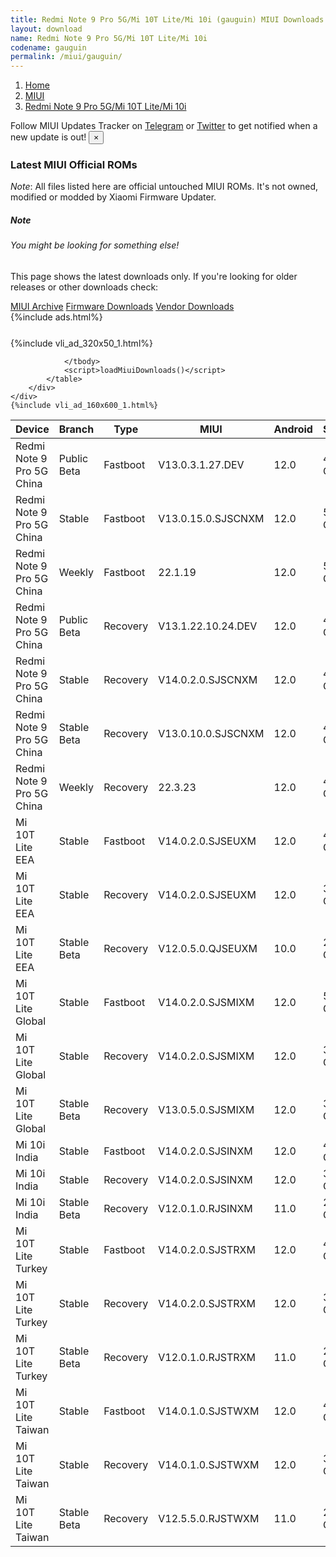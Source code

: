 ```yaml
---
title: Redmi Note 9 Pro 5G/Mi 10T Lite/Mi 10i (gauguin) MIUI Downloads
layout: download
name: Redmi Note 9 Pro 5G/Mi 10T Lite/Mi 10i
codename: gauguin
permalink: /miui/gauguin/
---
```

<nav aria-label="breadcrumb">
    <ol class="breadcrumb">
        <li class="breadcrumb-item"><a href="/">Home</a></li>
        <li class="breadcrumb-item"><a href="/miui/">MIUI</a></li>
        <li class="breadcrumb-item active" aria-current="page"><a href="/miui/gauguin/">Redmi Note 9 Pro 5G/Mi 10T Lite/Mi 10i</a></li>
    </ol>
</nav>
<div class="alert alert-primary alert-dismissible fade show" role="alert">
    Follow MIUI Updates Tracker on <a href="https://t.me/MIUIUpdatesTracker" class="alert-link">Telegram</a>
     or <a href="https://twitter.com/MiFwUpdater" class="alert-link">Twitter</a> to get notified when a new update is out!
    <button type="button" class="close" data-dismiss="alert" aria-label="Close">
        <span aria-hidden="true">&times;</span>
    </button>
</div>

### Latest MIUI Official ROMs
*Note*: All files listed here are official untouched MIUI ROMs. It's not owned, modified or modded by Xiaomi Firmware Updater.
<div class="card">
  <div class="card-body">
    <h5 class="card-title">Note</h5>
    <h6 class="card-subtitle mb-2 text-muted">You might be looking for something else!</h6>
    <p class="card-text">This page shows the latest downloads only.
     If you're looking for older releases or other downloads check:</p>
    <a href="/archive/miui/gauguin/" class="card-link">MIUI Archive</a>
    <a href="/firmware/gauguin/" class="card-link">Firmware Downloads</a>
    <a href="/vendor/gauguin/" class="card-link">Vendor Downloads</a>
  </div>
</div>
{%include ads.html%}
<div class="row justify-content-center">
    <div class="col-10">
        <div class="table-responsive-md" style="margin-top: 25px;">
            {%include vli_ad_320x50_1.html%}
            <table id="miui" class="display dt-responsive nowrap compact table table-striped table-hover table-sm">
                <thead class="thead-dark">
                    <tr>
                        <th data-ref="device">Device</th>
                        <th data-ref="branch">Branch</th>
                        <th data-ref="type">Type</th>
                        <th data-ref="miui">MIUI</th>
                        <th data-ref="android">Android</th>
                        <th data-ref="size">Size</th>
                        <th data-ref="size">Date</th>
                        <th data-ref="link">Link</th>
                    </tr>
                </thead>
                <tbody>
                <tr><td>Redmi Note 9 Pro 5G China</td><td>Public Beta</td><td>Fastboot</td><td>V13.0.3.1.27.DEV</td><td>12.0</td><td>4.6 GB</td><td>2022-04-19</td><td><a href="/miui/gauguin/public beta/V13.0.3.1.27.DEV/">Download</a></td></tr>
<tr><td>Redmi Note 9 Pro 5G China</td><td>Stable</td><td>Fastboot</td><td>V13.0.15.0.SJSCNXM</td><td>12.0</td><td>5.1 GB</td><td>2022-12-13</td><td><a href="/miui/gauguin/stable/V13.0.15.0.SJSCNXM/">Download</a></td></tr>
<tr><td>Redmi Note 9 Pro 5G China</td><td>Weekly</td><td>Fastboot</td><td>22.1.19</td><td>12.0</td><td>5.3 GB</td><td>2022-01-19</td><td><a href="/miui/gauguin/weekly/22.1.19/">Download</a></td></tr>
<tr><td>Redmi Note 9 Pro 5G China</td><td>Public Beta</td><td>Recovery</td><td>V13.1.22.10.24.DEV</td><td>12.0</td><td>4.6 GB</td><td>2022-10-28</td><td><a href="/miui/gauguin/public beta/V13.1.22.10.24.DEV/">Download</a></td></tr>
<tr><td>Redmi Note 9 Pro 5G China</td><td>Stable</td><td>Recovery</td><td>V14.0.2.0.SJSCNXM</td><td>12.0</td><td>4.4 GB</td><td>2023-03-24</td><td><a href="/miui/gauguin/stable/V14.0.2.0.SJSCNXM/">Download</a></td></tr>
<tr><td>Redmi Note 9 Pro 5G China</td><td>Stable Beta</td><td>Recovery</td><td>V13.0.10.0.SJSCNXM</td><td>12.0</td><td>4.4 GB</td><td>2022-09-19</td><td><a href="/miui/gauguin/stable beta/V13.0.10.0.SJSCNXM/">Download</a></td></tr>
<tr><td>Redmi Note 9 Pro 5G China</td><td>Weekly</td><td>Recovery</td><td>22.3.23</td><td>12.0</td><td>4.4 GB</td><td>2022-03-24</td><td><a href="/miui/gauguin/weekly/22.3.23/">Download</a></td></tr>
<tr><td>Mi 10T Lite EEA</td><td>Stable</td><td>Fastboot</td><td>V14.0.2.0.SJSEUXM</td><td>12.0</td><td>4.8 GB</td><td>2023-03-30</td><td><a href="/miui/gauguin/stable/V14.0.2.0.SJSEUXM/">Download</a></td></tr>
<tr><td>Mi 10T Lite EEA</td><td>Stable</td><td>Recovery</td><td>V14.0.2.0.SJSEUXM</td><td>12.0</td><td>3.3 GB</td><td>2023-04-07</td><td><a href="/miui/gauguin/stable/V14.0.2.0.SJSEUXM/">Download</a></td></tr>
<tr><td>Mi 10T Lite EEA</td><td>Stable Beta</td><td>Recovery</td><td>V12.0.5.0.QJSEUXM</td><td>10.0</td><td>2.7 GB</td><td>2020-11-16</td><td><a href="/miui/gauguin/stable beta/V12.0.5.0.QJSEUXM/">Download</a></td></tr>
<tr><td>Mi 10T Lite Global</td><td>Stable</td><td>Fastboot</td><td>V14.0.2.0.SJSMIXM</td><td>12.0</td><td>5.0 GB</td><td>2023-04-21</td><td><a href="/miui/gauguin/stable/V14.0.2.0.SJSMIXM/">Download</a></td></tr>
<tr><td>Mi 10T Lite Global</td><td>Stable</td><td>Recovery</td><td>V14.0.2.0.SJSMIXM</td><td>12.0</td><td>3.3 GB</td><td>2023-05-09</td><td><a href="/miui/gauguin/stable/V14.0.2.0.SJSMIXM/">Download</a></td></tr>
<tr><td>Mi 10T Lite Global</td><td>Stable Beta</td><td>Recovery</td><td>V13.0.5.0.SJSMIXM</td><td>12.0</td><td>3.3 GB</td><td>2022-10-09</td><td><a href="/miui/gauguin/stable beta/V13.0.5.0.SJSMIXM/">Download</a></td></tr>
<tr><td>Mi 10i India</td><td>Stable</td><td>Fastboot</td><td>V14.0.2.0.SJSINXM</td><td>12.0</td><td>4.0 GB</td><td>2023-04-20</td><td><a href="/miui/gauguin/stable/V14.0.2.0.SJSINXM/">Download</a></td></tr>
<tr><td>Mi 10i India</td><td>Stable</td><td>Recovery</td><td>V14.0.2.0.SJSINXM</td><td>12.0</td><td>3.2 GB</td><td>2023-05-04</td><td><a href="/miui/gauguin/stable/V14.0.2.0.SJSINXM/">Download</a></td></tr>
<tr><td>Mi 10i India</td><td>Stable Beta</td><td>Recovery</td><td>V12.0.1.0.RJSINXM</td><td>11.0</td><td>2.7 GB</td><td>2021-03-17</td><td><a href="/miui/gauguin/stable beta/V12.0.1.0.RJSINXM/">Download</a></td></tr>
<tr><td>Mi 10T Lite Turkey</td><td>Stable</td><td>Fastboot</td><td>V14.0.2.0.SJSTRXM</td><td>12.0</td><td>4.6 GB</td><td>2023-04-28</td><td><a href="/miui/gauguin/stable/V14.0.2.0.SJSTRXM/">Download</a></td></tr>
<tr><td>Mi 10T Lite Turkey</td><td>Stable</td><td>Recovery</td><td>V14.0.2.0.SJSTRXM</td><td>12.0</td><td>3.3 GB</td><td>2023-05-08</td><td><a href="/miui/gauguin/stable/V14.0.2.0.SJSTRXM/">Download</a></td></tr>
<tr><td>Mi 10T Lite Turkey</td><td>Stable Beta</td><td>Recovery</td><td>V12.0.1.0.RJSTRXM</td><td>11.0</td><td>2.8 GB</td><td>2021-06-03</td><td><a href="/miui/gauguin/stable beta/V12.0.1.0.RJSTRXM/">Download</a></td></tr>
<tr><td>Mi 10T Lite Taiwan</td><td>Stable</td><td>Fastboot</td><td>V14.0.1.0.SJSTWXM</td><td>12.0</td><td>4.3 GB</td><td>2023-04-26</td><td><a href="/miui/gauguin/stable/V14.0.1.0.SJSTWXM/">Download</a></td></tr>
<tr><td>Mi 10T Lite Taiwan</td><td>Stable</td><td>Recovery</td><td>V14.0.1.0.SJSTWXM</td><td>12.0</td><td>3.2 GB</td><td>2023-05-08</td><td><a href="/miui/gauguin/stable/V14.0.1.0.SJSTWXM/">Download</a></td></tr>
<tr><td>Mi 10T Lite Taiwan</td><td>Stable Beta</td><td>Recovery</td><td>V12.5.5.0.RJSTWXM</td><td>11.0</td><td>2.8 GB</td><td>2022-04-12</td><td><a href="/miui/gauguin/stable beta/V12.5.5.0.RJSTWXM/">Download</a></td></tr>

                </tbody>
                <script>loadMiuiDownloads()</script>
            </table>
        </div>
    </div>
    {%include vli_ad_160x600_1.html%}
</div>
